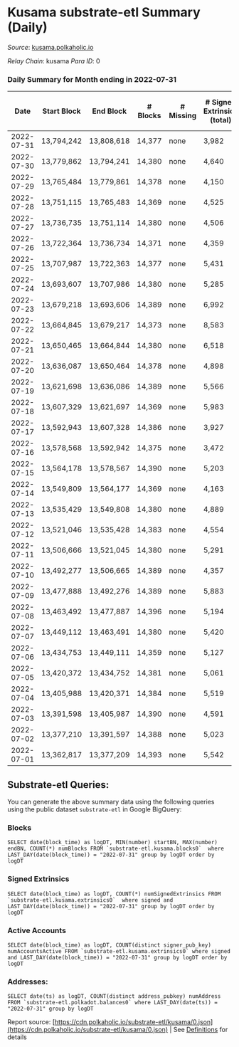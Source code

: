 # Kusama substrate-etl Summary (Daily)

_Source_: [kusama.polkaholic.io](https://kusama.polkaholic.io)

*Relay Chain*: kusama
*Para ID*: 0



### Daily Summary for Month ending in 2022-07-31


| Date | Start Block | End Block | # Blocks | # Missing | # Signed Extrinsics (total) | # Active Accounts | # Addresses with Balances | # Events | # Transfers | # XCM Transfers In | # XCM Transfers Out |
| ---- | ----------- | --------- | -------- | --------- | --------------------------- | ----------------- | ------------------------- | -------- | ----------- | ------------------ | ------------------- |
| 2022-07-31 | 13,794,242 | 13,808,618 | 14,377 | none  | 3,982 | 1,070 | 260,986 | 572,253 | 1,047 ($1,554,631.33) | 184 ($255,422.88) | 159 ($148,041.14) |
| 2022-07-30 | 13,779,862 | 13,794,241 | 14,380 | none  | 4,640 | 1,254 |  | 573,713 | 885 ($2,445,418.16) | 158 ($385,897.91) | 141 ($461,886.69) |
| 2022-07-29 | 13,765,484 | 13,779,861 | 14,378 | none  | 4,150 | 1,267 | 260,781 | 573,210 | 1,414 ($2,662,272.56) | 173 ($408,569.59) | 176 ($195,329.50) |
| 2022-07-28 | 13,751,115 | 13,765,483 | 14,369 | none  | 4,525 | 1,248 |  | 576,969 | 1,495 ($1,980,257.88) | 210 ($240,684.40) | 224 ($282,034.09) |
| 2022-07-27 | 13,736,735 | 13,751,114 | 14,380 | none  | 4,506 | 1,312 | 260,552 | 574,948 | 2,047 ($2,493,333.99) | 300 ($394,415.87) | 479 ($296,062.17) |
| 2022-07-26 | 13,722,364 | 13,736,734 | 14,371 | none  | 4,359 | 1,223 |  | 571,363 | 1,369 ($3,057,828.16) | 126 ($196,901.91) | 140 ($200,318.75) |
| 2022-07-25 | 13,707,987 | 13,722,363 | 14,377 | none  | 5,431 | 1,475 |  | 609,599 | 1,532 ($3,510,355.62) | 153 ($540,566.04) | 202 ($216,381.72) |
| 2022-07-24 | 13,693,607 | 13,707,986 | 14,380 | none  | 5,285 | 1,129 |  | 551,127 | 1,333 ($1,218,743.52) | 154 ($74,149.74) | 337 ($101,590.84) |
| 2022-07-23 | 13,679,218 | 13,693,606 | 14,389 | none  | 6,992 | 1,744 |  | 572,767 | 3,324 ($2,749,695.13) | 248 ($273,360.20) | 1,051 ($507,014.61) |
| 2022-07-22 | 13,664,845 | 13,679,217 | 14,373 | none  | 8,583 | 2,115 |  | 612,696 | 4,760 ($7,183,185.32) | 402 ($766,094.36) | 1,436 ($1,307,049.44) |
| 2022-07-21 | 13,650,465 | 13,664,844 | 14,380 | none  | 6,518 | 1,209 |  | 577,246 | 1,035 ($5,889,797.58) | 116 ($167,498.05) | 169 ($352,131.57) |
| 2022-07-20 | 13,636,087 | 13,650,464 | 14,378 | none  | 4,898 | 1,388 |  | 548,995 | 1,232 ($15,809,563.44) | 158 ($224,026.54) | 169 ($240,197.25) |
| 2022-07-19 | 13,621,698 | 13,636,086 | 14,389 | none  | 5,566 | 1,538 |  | 573,204 | 1,993 ($3,652,286.29) | 146 ($149,628.39) | 145 ($643,087.06) |
| 2022-07-18 | 13,607,329 | 13,621,697 | 14,369 | none  | 5,983 | 1,741 |  | 595,134 | 1,750 ($5,101,480.24) | 243 ($445,098.05) | 166 ($205,090.57) |
| 2022-07-17 | 13,592,943 | 13,607,328 | 14,386 | none  | 3,927 | 1,100 |  | 544,249 | 1,127 ($1,240,802.52) | 153 ($216,915.25) | 114 ($150,900.24) |
| 2022-07-16 | 13,578,568 | 13,592,942 | 14,375 | none  | 3,472 | 1,154 | 258,463 | 541,073 | 860 ($1,431,166.54) | 124 ($176,372.58) | 110 ($164,402.85) |
| 2022-07-15 | 13,564,178 | 13,578,567 | 14,390 | none  | 5,203 | 1,167 |  | 571,133 | 1,348 ($10,234,898.71) | 179 ($332,067.17) | 124 ($217,019.49) |
| 2022-07-14 | 13,549,809 | 13,564,177 | 14,369 | none  | 4,163 | 1,057 |  | 558,188 | 1,148 ($1,497,612.54) | 127 ($137,623.88) | 136 ($258,733.01) |
| 2022-07-13 | 13,535,429 | 13,549,808 | 14,380 | none  | 4,889 | 1,247 |  | 544,456 | 1,722 ($2,573,889.33) | 141 ($248,303.98) | 142 ($190,190.91) |
| 2022-07-12 | 13,521,046 | 13,535,428 | 14,383 | none  | 4,554 | 1,308 |  | 557,567 | 1,104 ($2,787,673.15) | 130 ($280,760.95) | 127 ($147,884.07) |
| 2022-07-11 | 13,506,666 | 13,521,045 | 14,380 | none  | 5,291 | 1,654 | 258,028 | 574,033 | 1,733 ($3,468,007.18) | 117 ($1,589,748.44) | 161 ($1,012,785.25) |
| 2022-07-10 | 13,492,277 | 13,506,665 | 14,389 | none  | 4,357 | 1,224 | 257,921 | 537,186 | 1,253 ($850,998.42) | 79 ($43,704.85) | 112 ($78,128.25) |
| 2022-07-09 | 13,477,888 | 13,492,276 | 14,389 | none  | 5,883 | 1,274 |  | 559,096 | 1,835 ($3,340,671.51) | 159 ($240,679.37) | 472 ($159,763.46) |
| 2022-07-08 | 13,463,492 | 13,477,887 | 14,396 | none  | 5,194 | 1,480 |  | 548,646 | 1,470 ($3,369,285.70) | 113 ($173,091.43) | 318 ($382,060.47) |
| 2022-07-07 | 13,449,112 | 13,463,491 | 14,380 | none  | 5,420 | 1,332 |  | 561,712 | 1,215 ($2,323,322.65) | 124 ($428,113.33) | 150 ($237,114.51) |
| 2022-07-06 | 13,434,753 | 13,449,111 | 14,359 | none  | 5,127 | 1,182 |  | 562,978 | 1,342 ($3,212,882.38) | 102 ($164,020.19) | 97 ($152,979.74) |
| 2022-07-05 | 13,420,372 | 13,434,752 | 14,381 | none  | 5,061 | 1,260 |  | 564,064 | 1,280 ($2,687,689.16) | 134 ($199,045.41) | 160 ($526,750.17) |
| 2022-07-04 | 13,405,988 | 13,420,371 | 14,384 | none  | 5,519 | 1,527 |  | 556,912 | 1,286 ($2,039,858.96) | 134 ($666,883.30) | 179 ($687,800.76) |
| 2022-07-03 | 13,391,598 | 13,405,987 | 14,390 | none  | 4,591 | 1,163 |  | 558,226 | 1,397 ($2,179,564.42) | 88 ($231,940.20) | 123 ($153,280.07) |
| 2022-07-02 | 13,377,210 | 13,391,597 | 14,388 | none  | 5,023 | 1,309 |  | 549,891 | 1,714 ($3,678,720.94) | 179 ($664,792.06) | 225 ($405,138.56) |
| 2022-07-01 | 13,362,817 | 13,377,209 | 14,393 | none  | 5,542 | 1,544 |  | 574,242 | 1,827 ($4,013,717.85) | 317 ($767,874.54) | 347 ($733,615.71) |

## Substrate-etl Queries:
You can generate the above summary data using the following queries using the public dataset `substrate-etl` in Google BigQuery:


### Blocks
```
SELECT date(block_time) as logDT, MIN(number) startBN, MAX(number) endBN, COUNT(*) numBlocks FROM `substrate-etl.kusama.blocks0`  where LAST_DAY(date(block_time)) = "2022-07-31" group by logDT order by logDT
```


### Signed Extrinsics
```
SELECT date(block_time) as logDT, COUNT(*) numSignedExtrinsics FROM `substrate-etl.kusama.extrinsics0`  where signed and LAST_DAY(date(block_time)) = "2022-07-31" group by logDT order by logDT
```


### Active Accounts
```
SELECT date(block_time) as logDT, COUNT(distinct signer_pub_key) numAccountsActive FROM `substrate-etl.kusama.extrinsics0` where signed and LAST_DAY(date(block_time)) = "2022-07-31" group by logDT order by logDT
```


### Addresses:
```
SELECT date(ts) as logDT, COUNT(distinct address_pubkey) numAddress FROM `substrate-etl.polkadot.balances0` where LAST_DAY(date(ts)) = "2022-07-31" group by logDT
```



Report source: [https://cdn.polkaholic.io/substrate-etl/kusama/0.json](https://cdn.polkaholic.io/substrate-etl/kusama/0.json) | See [Definitions](/DEFINITIONS.md) for details
